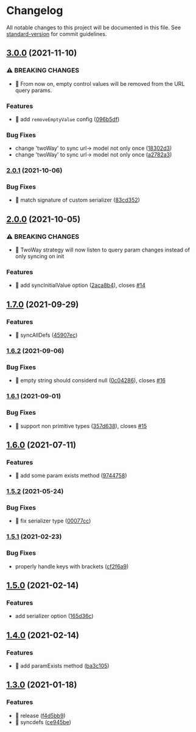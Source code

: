 # Changelog

All notable changes to this project will be documented in this file. See [standard-version](https://github.com/conventional-changelog/standard-version) for commit guidelines.

## [3.0.0](https://github.com/ngneat/bind-query-params/compare/v2.0.1...v3.0.0) (2021-11-10)


### ⚠ BREAKING CHANGES

* 🧨 From now on, empty control values will be removed from the URL query
params.

### Features

* 🎸 add `removeEmptyValue` config ([096b5df](https://github.com/ngneat/bind-query-params/commit/096b5dfb3435dfa7cfbfb2efb3e5af4568a685b6))


### Bug Fixes

* change 'twoWay' to sync url-> model not only once ([18302d3](https://github.com/ngneat/bind-query-params/commit/18302d32030047389ed6c3eb88c7d894093915db))
* change 'twoWay' to sync url-> model not only once ([a2782a3](https://github.com/ngneat/bind-query-params/commit/a2782a3dc43c6f1c82fedc02089a59cc17187a76))

### [2.0.1](https://github.com/ngneat/bind-query-params/compare/v2.0.0...v2.0.1) (2021-10-06)


### Bug Fixes

* 🐛 match signature of custom serializer ([83cd352](https://github.com/ngneat/bind-query-params/commit/83cd352df74e6ea40497eff1d75d4afab9a34541))

## [2.0.0](https://github.com/ngneat/bind-query-params/compare/v1.7.0...v2.0.0) (2021-10-05)


### ⚠ BREAKING CHANGES

* 🧨 TwoWay strategy will now listen to query param changes instead of only
syncing on init

### Features

* 🎸 add syncInitialValue option ([2aca8b4](https://github.com/ngneat/bind-query-params/commit/2aca8b4d39a4d1f32ba5f1f8bf6ab1eab5e289bd)), closes [#14](https://github.com/ngneat/bind-query-params/issues/14)

## [1.7.0](https://github.com/ngneat/bind-query-params/compare/v1.6.2...v1.7.0) (2021-09-29)


### Features

* 🎸 syncAllDefs ([45907ec](https://github.com/ngneat/bind-query-params/commit/45907ec611a2928abedf88bed8af86fde7e8520a))

### [1.6.2](https://github.com/ngneat/bind-query-params/compare/v1.6.1...v1.6.2) (2021-09-06)


### Bug Fixes

* 🐛 empty string should considerd null ([0c04286](https://github.com/ngneat/bind-query-params/commit/0c04286314c2e2592675b8795e2f8c459dd0e81d)), closes [#16](https://github.com/ngneat/bind-query-params/issues/16)

### [1.6.1](https://github.com/ngneat/bind-query-params/compare/v1.6.0...v1.6.1) (2021-09-01)


### Bug Fixes

* 🐛 support non primitive types ([357d638](https://github.com/ngneat/bind-query-params/commit/357d63875a60a801bc5f33e7b37feab01e5106bc)), closes [#15](https://github.com/ngneat/bind-query-params/issues/15)

## [1.6.0](https://github.com/ngneat/bind-query-params/compare/v1.5.2...v1.6.0) (2021-07-11)


### Features

* 🎸 add some param exists method ([9744758](https://github.com/ngneat/bind-query-params/commit/9744758c9534cfc55e10535a90736f66250a83be))

### [1.5.2](https://github.com/ngneat/bind-query-params/compare/v1.5.1...v1.5.2) (2021-05-24)


### Bug Fixes

* 🐛 fix serializer type ([00077cc](https://github.com/ngneat/bind-query-params/commit/00077cc1ea5ae89b733bec810aff496aee378c89))

### [1.5.1](https://github.com/ngneat/bind-query-params/compare/v1.5.0...v1.5.1) (2021-02-23)


### Bug Fixes

* properly handle keys with brackets ([cf2f6a9](https://github.com/ngneat/bind-query-params/commit/cf2f6a9bf6058a1cccfc50be14b8ecec274a0456))

## [1.5.0](https://github.com/ngneat/bind-query-params/compare/v1.4.0...v1.5.0) (2021-02-14)


### Features

* add serializer option ([165d36c](https://github.com/ngneat/bind-query-params/commit/165d36c508bfc4d08b31af7595f0ce54a3bbbd16))

## [1.4.0](https://github.com/ngneat/bind-query-params/compare/v1.3.0...v1.4.0) (2021-02-14)


### Features

* 🎸 add paramExists method ([ba3c105](https://github.com/ngneat/bind-query-params/commit/ba3c105b0ca512b2e7566d7c72cce38e0abd940c))

## [1.3.0](https://github.com/ngneat/bind-query-params/compare/v1.2.0...v1.3.0) (2021-01-18)


### Features

* 🎸 release ([f4d5bb9](https://github.com/ngneat/bind-query-params/commit/f4d5bb9671a258cfd1ffcc284a8ac9a523a1c496))
* 🎸 syncdefs ([ce945be](https://github.com/ngneat/bind-query-params/commit/ce945bea672fad15adcc0b47a5584976c71a6b5b))
